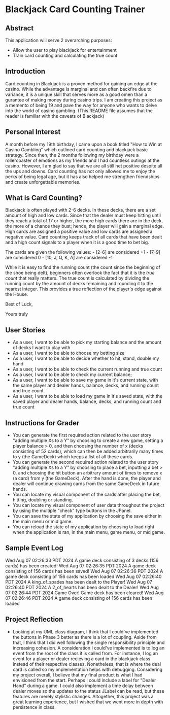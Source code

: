 # Blackjack Card Counting Trainer

## Abstract

This application will serve 2 overarching purposes: 
- Allow the user to play blackjack for entertainment 
- Train card counting and calculating the true count

## Introduction

Card counting in Blackjack is a proven method for gaining an edge at the casino. While the advantage is marginal and can often backfire due to variance, it is a unique skill that serves more as a good omen than a gurantee of making money during casino trips. I am creating this project as a memento of being 19 and pave the way for anyone who wants to delve into the world of casino gambling. (This README file assumes that the reader is familiar with the caveats of Blackjack)

## Personal Interest

A month before my 19th birthday, I came upon a book titled "How to Win at Casino Gambling" which outlined card counting and blackjack basic strategy. Since then, the 2 months following my birthday were a rollercoaster of emotions as my friends and I had countless outings at the casino. However, I am glad to say that we are all still net positive despite all the ups and downs. Card counting has not only allowed me to enjoy the perks of being legal age, but it has also helped me strengthen friendships and create unforgettable memories.

## What is Card Counting?
Blackjack is often played with 2-6 decks. In these decks, there are a set amount of high and low cards. Since that the dealer must keep hitting until they reach a total of 17 or higher, the more high cards there are in the deck, the more of a chance they bust; hence, the player will gain a marginal edge. High cards are assigned a positive value and low cards are assigned a negative value. Card counting keeps track of all cards that have been dealt and a high count signals to a player when it is a good time to bet big.

The cards are given the following values: - [2-6] are considered +1 - [7-9] are considered 0 - [10, J, Q, K, A] are considered -1

While it is easy to find the running count (the count since the beginning of the shoe being delt), beginners often overlook the fact that it is the _true count_ that really matters. The true count is calculated by dividing the running count by the amount of decks remaining and rounding it to the nearest integer. This provides a true reflection of the player's edge against the House.

Best of Luck,

Yours truly

## User Stories

- As a user, I want to be able to pick my starting balance and the amount of decks I want to play with
- As a user, I want to be able to choose my betting size
- As a user, I want to be able to decide whether to hit, stand, double my hand
- As a user, I want to be able to check the current running and true count
- As a user, I want to be able to check my current balance;
- As a user, I want to be able to save my game in it's current state, with the same player and dealer hands, balance, decks, and running count and true count
- As a user, I want to be able to load my game in it's saved state, with the saved player and dealer hands, balance, decks, and running count and true count

## Instructions for Grader

- You can generate the first required action related to the user story "adding multiple Xs to a Y" by choosing to create a new game, setting a player balance > 0, and then choosing the number of x (decks consisting of 52 cards), which can then be added arbitrarily many times to y (the GameDeck) which keeps a list of all these cards.
- You can generate the second required action related to the user story "adding multiple Xs to a Y" by choosing to place a bet, inputting a bet > 0, and choosing the hit button an arbitrary amount of times to remove x (a card) from y (the GameDeck). After the hand is done, the player and dealer will continue drawing cards from the same GameDeck in future hands.
- You can locate my visual component of the cards after placing the bet, hitting, doubling or standing.
- You can locate my visual component of user data throughout the project by using the multiple "check" type buttons in the JPanel.
- You can save the state of my application by choosing the save either in the main menu or mid game.
- You can reload the state of my application by choosing to load right when the application is ran, in the main menu, game menu, or mid game.

## Sample Event Log

Wed Aug 07 02:26:33 PDT 2024
A game deck consisting of 3 decks (156 cards) has been created!
Wed Aug 07 02:26:35 PDT 2024
A game deck consisting of 156 cards has been saved!
Wed Aug 07 02:26:36 PDT 2024
A game deck consisting of 156 cards has been loaded
Wed Aug 07 02:26:40 PDT 2024
A king_of_spades has been dealt to the Player!
Wed Aug 07 02:26:40 PDT 2024
A 2_of_hearts has been dealt to the Dealer!
Wed Aug 07 02:26:44 PDT 2024
Game Over! Game deck has been cleared!
Wed Aug 07 02:26:46 PDT 2024
A game deck consisting of 156 cards has been loaded

## Project Reflection

- Looking at my UML class diagram, I think that I could've implemented the buttons in Phase 3 better as there is a lot of coupling. Aside from that, I think that I did well following the single responsibility principle and increasing cohesion. A consideration I could've implemented is to log an event from the root of the class it is called from. For instance, I log an event for a player or dealer recieving a card in the blackjack class instead of their respective classes. Nonetheless, that is where the deal card is called so my implementation helps with debugging. Considering my project overall, I believe that my final product is what I had envisioned from the start. Perhaps I could include a label for "Dealer Hand" during a game. I could also implement a time delay between dealer moves so the updates to the status JLabel can be read, but these features are merely stylistic changes. Altogether, this project was a great learning experience, but I wished that we went more in depth with persistence in class.
